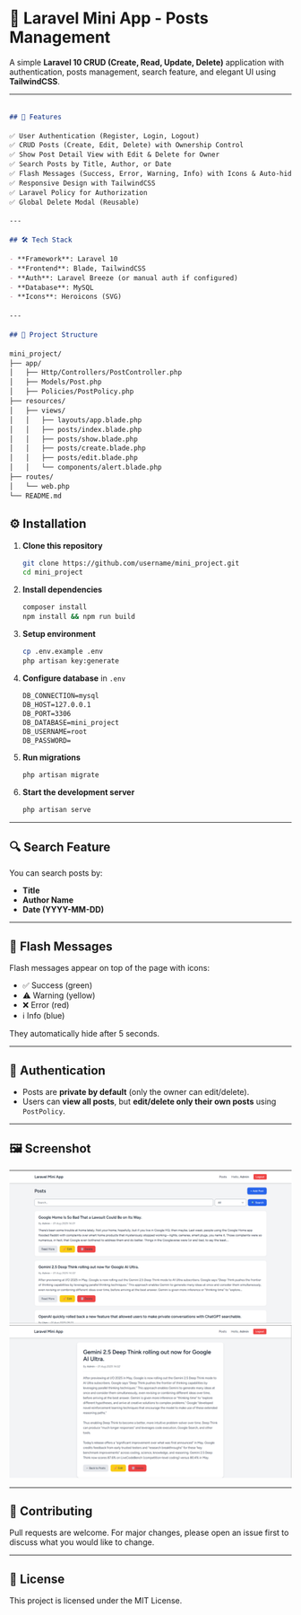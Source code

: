 # 📝 Laravel Mini App - Posts Management

A simple **Laravel 10 CRUD (Create, Read, Update, Delete)** application with authentication, posts management, search feature, and elegant UI using **TailwindCSS**.

---

```markdown

## 🚀 Features

✅ User Authentication (Register, Login, Logout)  
✅ CRUD Posts (Create, Edit, Delete) with Ownership Control  
✅ Show Post Detail View with Edit & Delete for Owner  
✅ Search Posts by Title, Author, or Date  
✅ Flash Messages (Success, Error, Warning, Info) with Icons & Auto-hide  
✅ Responsive Design with TailwindCSS  
✅ Laravel Policy for Authorization  
✅ Global Delete Modal (Reusable)  

---

## 🛠 Tech Stack

- **Framework**: Laravel 10  
- **Frontend**: Blade, TailwindCSS  
- **Auth**: Laravel Breeze (or manual auth if configured)  
- **Database**: MySQL  
- **Icons**: Heroicons (SVG)  

---

## 📂 Project Structure

mini_project/
├── app/
│   ├── Http/Controllers/PostController.php
│   ├── Models/Post.php
│   ├── Policies/PostPolicy.php
├── resources/
│   ├── views/
│   │   ├── layouts/app.blade.php
│   │   ├── posts/index.blade.php
│   │   ├── posts/show.blade.php
│   │   ├── posts/create.blade.php
│   │   ├── posts/edit.blade.php
│   │   └── components/alert.blade.php
├── routes/
│   └── web.php
└── README.md

```

## ⚙️ Installation

1. **Clone this repository**

   ```bash
   git clone https://github.com/username/mini_project.git
   cd mini_project
   ```

2. **Install dependencies**

   ```bash
   composer install
   npm install && npm run build
   ```

3. **Setup environment**

   ```bash
   cp .env.example .env
   php artisan key:generate
   ```

4. **Configure database** in `.env`

   ```env
   DB_CONNECTION=mysql
   DB_HOST=127.0.0.1
   DB_PORT=3306
   DB_DATABASE=mini_project
   DB_USERNAME=root
   DB_PASSWORD=
   ```

5. **Run migrations**

   ```bash
   php artisan migrate
   ```

6. **Start the development server**

   ```bash
   php artisan serve
   ```

---

## 🔍 Search Feature

You can search posts by:

* **Title**
* **Author Name**
* **Date (YYYY-MM-DD)**

---

## 🎨 Flash Messages

Flash messages appear on top of the page with icons:

* ✅ Success (green)
* ⚠ Warning (yellow)
* ❌ Error (red)
* ℹ Info (blue)

They automatically hide after 5 seconds.

---

## 🔑 Authentication

* Posts are **private by default** (only the owner can edit/delete).
* Users can **view all posts**, but **edit/delete only their own posts** using `PostPolicy`.

---

## 🖼 Screenshot

![alt text](index.png)
![alt text](detail.png)

---

## 🤝 Contributing

Pull requests are welcome. For major changes, please open an issue first to discuss what you would like to change.

---

## 📜 License

This project is licensed under the MIT License.

```